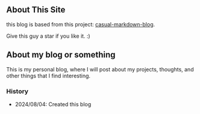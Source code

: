 ## About This Site

this blog is based from this project:  [casual-markdown-blog](https://github.com/casualwriter/casual-markdown-blog).

Give this guy a star if you like it. :)

## About my blog or something

This is my personal blog, where I will post about my projects, thoughts, and other things that I find interesting.


### History

* 2024/08/04: Created this blog
